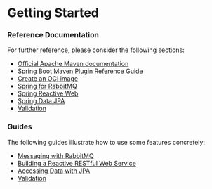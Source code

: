 # Getting Started

### Reference Documentation
For further reference, please consider the following sections:

* [Official Apache Maven documentation](https://maven.apache.org/guides/index.html)
* [Spring Boot Maven Plugin Reference Guide](https://docs.spring.io/spring-boot/docs/2.6.7/maven-plugin/reference/html/)
* [Create an OCI image](https://docs.spring.io/spring-boot/docs/2.6.7/maven-plugin/reference/html/#build-image)
* [Spring for RabbitMQ](https://docs.spring.io/spring-boot/docs/2.6.7/reference/htmlsingle/#boot-features-amqp)
* [Spring Reactive Web](https://docs.spring.io/spring-boot/docs/2.6.7/reference/htmlsingle/#web.reactive)
* [Spring Data JPA](https://docs.spring.io/spring-boot/docs/2.6.7/reference/htmlsingle/#boot-features-jpa-and-spring-data)
* [Validation](https://docs.spring.io/spring-boot/docs/2.6.7/reference/htmlsingle/#boot-features-validation)

### Guides
The following guides illustrate how to use some features concretely:

* [Messaging with RabbitMQ](https://spring.io/guides/gs/messaging-rabbitmq/)
* [Building a Reactive RESTful Web Service](https://spring.io/guides/gs/reactive-rest-service/)
* [Accessing Data with JPA](https://spring.io/guides/gs/accessing-data-jpa/)
* [Validation](https://spring.io/guides/gs/validating-form-input/)

